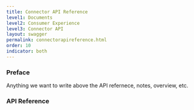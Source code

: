 ```yaml
---
title: Connector API Reference
level1: Documents
level2: Consumer Experience
level3: Connector API
layout: swagger
permalink: connectorapireference.html
order: 10
indicator: both
---
```


### Preface

Anything we want to write above the API refernece, notes, overview, etc.

### API Reference
